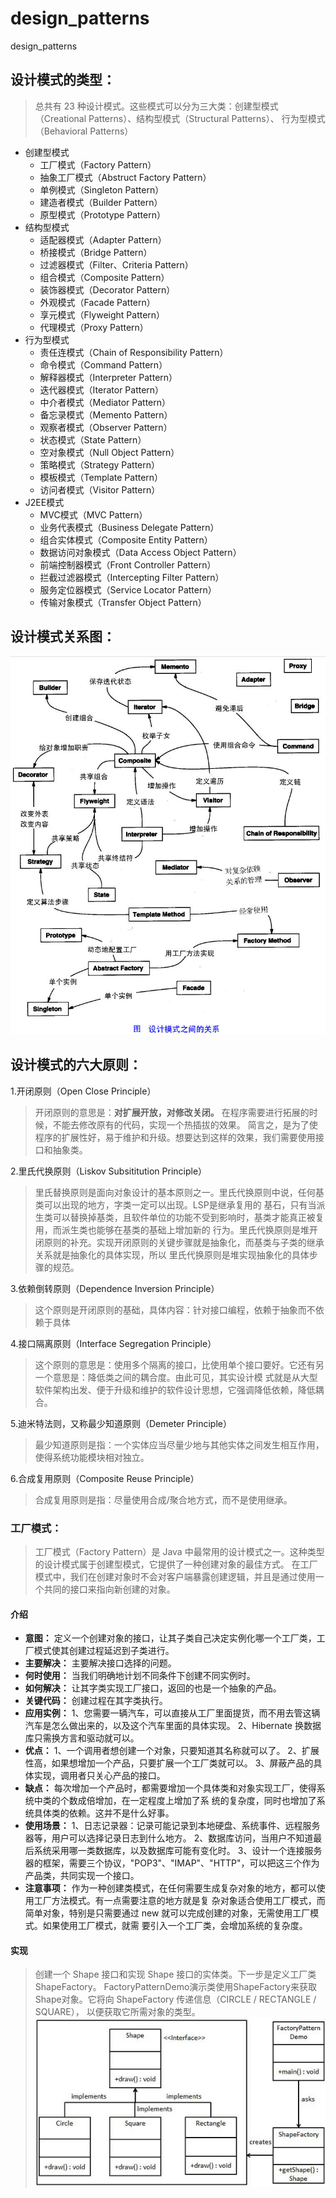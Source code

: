 # design_patterns
design_patterns

## 设计模式的类型：
> 总共有 23 种设计模式。这些模式可以分为三大类：创建型模式（Creational Patterns）、结构型模式（Structural Patterns）、
行为型模式（Behavioral Patterns）

- 创建型模式
    - 工厂模式（Factory Pattern）
    - 抽象工厂模式（Abstruct Factory Pattern）
    - 单例模式（Singleton Pattern）
    - 建造者模式（Builder Pattern）
    - 原型模式（Prototype Pattern）
- 结构型模式
    - 适配器模式（Adapter Pattern）
    - 桥接模式（Bridge Pattern）
    - 过滤器模式（Filter、Criteria Pattern）
    - 组合模式（Composite Pattern）
    - 装饰器模式（Decorator Pattern）
    - 外观模式（Facade Pattern）
    - 享元模式（Flyweight Pattern）
    - 代理模式（Proxy Pattern）
- 行为型模式
    - 责任连模式（Chain of Responsibility Pattern）
    - 命令模式（Command Pattern）
    - 解释器模式（Interpreter Pattern）
    - 迭代器模式（Iterator Pattern）
    - 中介者模式（Mediator Pattern）
    - 备忘录模式（Memento Pattern）
    - 观察者模式（Observer Pattern）
    - 状态模式（State Pattern）
    - 空对象模式（Null Object Pattern）
    - 策略模式（Strategy Pattern）
    - 模板模式（Template Pattern）
    - 访问者模式（Visitor Pattern）
- J2EE模式
    - MVC模式（MVC Pattern）
    - 业务代表模式（Business Delegate Pattern）
    - 组合实体模式（Composite Entity Pattern）
    - 数据访问对象模式（Data Access Object Pattern）
    - 前端控制器模式（Front Controller Pattern）
    - 拦截过滤器模式（Intercepting Filter Pattern）
    - 服务定位器模式（Service Locator Pattern）
    - 传输对象模式（Transfer Object Pattern）
    
## 设计模式关系图：
![设计模式关系图](/src/main/resources/images/设计模式关系图.jpg)

## 设计模式的六大原则：
1.开闭原则（Open Close Principle）
> 开闭原则的意思是：**对扩展开放，对修改关闭。** 在程序需要进行拓展的时候，不能去修改原有的代码，实现一个热插拔的效果。
简言之，是为了使程序的扩展性好，易于维护和升级。想要达到这样的效果，我们需要使用接口和抽象类。

2.里氏代换原则（Liskov Subsititution Principle）
> 里氏替换原则是面向对象设计的基本原则之一。里氏代换原则中说，任何基类可以出现的地方，字类一定可以出现。LSP是继承复用的
基石，只有当派生类可以替换掉基类，且软件单位的功能不受到影响时，基类才能真正被复用，而派生类也能够在基类的基础上增加新的
行为。里氏代换原则是堆开闭原则的补充。实现开闭原则的关键步骤就是抽象化，而基类与子类的继承关系就是抽象化的具体实现，所以
里氏代换原则是堆实现抽象化的具体步骤的规范。

3.依赖倒转原则（Dependence Inversion Principle）
> 这个原则是开闭原则的基础，具体内容：针对接口编程，依赖于抽象而不依赖于具体

4.接口隔离原则（Interface Segregation Principle）
> 这个原则的意思是：使用多个隔离的接口，比使用单个接口要好。它还有另一个意思是：降低类之间的耦合度。由此可见，其实设计模
式就是从大型软件架构出发、便于升级和维护的软件设计思想，它强调降低依赖，降低耦合。

5.迪米特法则，又称最少知道原则（Demeter Principle）
> 最少知道原则是指：一个实体应当尽量少地与其他实体之间发生相互作用，使得系统功能模块相对独立。

6.合成复用原则（Composite Reuse Principle）
> 合成复用原则是指：尽量使用合成/聚合地方式，而不是使用继承。

### 工厂模式：
> 工厂模式（Factory Pattern）是 Java 中最常用的设计模式之一。这种类型的设计模式属于创建型模式，它提供了一种创建对象的最佳方式。
  在工厂模式中，我们在创建对象时不会对客户端暴露创建逻辑，并且是通过使用一个共同的接口来指向新创建的对象。
#### 介绍
 - **意图：** 定义一个创建对象的接口，让其子类自己决定实例化哪一个工厂类，工厂模式使其创建过程延迟到子类进行。
 - **主要解决：** 主要解决接口选择的问题。
 - **何时使用：** 当我们明确地计划不同条件下创建不同实例时。
 - **如何解决：** 让其字类实现工厂接口，返回的也是一个抽象的产品。
 - **关键代码：** 创建过程在其字类执行。
 - **应用实例：** 1、您需要一辆汽车，可以直接从工厂里面提货，而不用去管这辆汽车是怎么做出来的，以及这个汽车里面的具体实现。 
 2、Hibernate 换数据库只需换方言和驱动就可以。
 - **优点：** 1、一个调用者想创建一个对象，只要知道其名称就可以了。 
 2、扩展性高，如果想增加一个产品，只要扩展一个工厂类就可以。 
 3、屏蔽产品的具体实现，调用者只关心产品的接口。
 - **缺点：** 每次增加一个产品时，都需要增加一个具体类和对象实现工厂，使得系统中类的个数成倍增加，在一定程度上增加了系
 统的复杂度，同时也增加了系统具体类的依赖。这并不是什么好事。
 - **使用场景：** 1、日志记录器：记录可能记录到本地硬盘、系统事件、远程服务器等，用户可以选择记录日志到什么地方。 
 2、数据库访问，当用户不知道最后系统采用哪一类数据库，以及数据库可能有变化时。 
 3、设计一个连接服务器的框架，需要三个协议，"POP3"、"IMAP"、"HTTP"，可以把这三个作为产品类，共同实现一个接口。
 - **注意事项：** 作为一种创建类模式，在任何需要生成复杂对象的地方，都可以使用工厂方法模式。有一点需要注意的地方就是复
 杂对象适合使用工厂模式，而简单对象，特别是只需要通过 new 就可以完成创建的对象，无需使用工厂模式。如果使用工厂模式，就需
 要引入一个工厂类，会增加系统的复杂度。
 
 #### 实现
 > 创建一个 Shape 接口和实现 Shape 接口的实体类。下一步是定义工厂类 ShapeFactory。
FactoryPatternDemo演示类使用ShapeFactory来获取Shape对象。它将向 ShapeFactory 传递信息（CIRCLE / RECTANGLE / SQUARE），
以便获取它所需对象的类型。
![工厂模式实例](/src/main/resources/images/工厂模式实例.jpg)